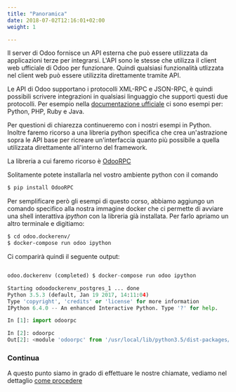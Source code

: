 ```yaml
---
title: "Panoramica"
date: 2018-07-02T12:16:01+02:00
weight: 1

---
```


Il server di Odoo fornisce un API esterna che può essere utilizzata da applicazioni terze per integrarsi. L'API sono le stesse che utilizza il client web ufficiale di Odoo per funzionare. Quindi qualsiasi funzionalità utlizzata nel client web può essere utilizzita direttamente tramite API.

Le API di Odoo supportano i protocolli XML-RPC e JSON-RPC, è quindi possibili scrivere integrazioni in qualsiasi linguaggio che supporti questi due protocolli. Per esempio nella [documentazione ufficiale](https://www.odoo.com/documentation/11.0/webservices/odoo.html) ci sono esempi per: Python, PHP, Ruby e Java.

Per questioni di chiarezza continueremo con i nostri esempi in Python. Inoltre faremo ricorso a una libreria python specifica che crea un'astrazione sopra le API base per ricreare un'interfaccia quanto più possibile a quella utilizzata direttamente all'interno del framework.

La libreria a cui faremo ricorso è [OdooRPC](https://pypi.org/project/OdooRPC/)

Solitamente potete installarla nel vostro ambiente python con il comando 

```bash
$ pip install OdooRPC
```

Per semplificare però gli esempi di questo corso, abbiamo aggiungo un comando specifico alla nostra immagine docker che ci permette di avviare una shell interattiva _ipython_ con la libreria già installata. Per farlo apriamo un altro terminale e digitiamo:

```bash
$ cd odoo.dockerenv/
$ docker-compose run odoo ipython
```

Ci comparirà quindi il seguente output:

```python

odoo.dockerenv (completed) $ docker-compose run odoo ipython

Starting odoodockerenv_postgres_1 ... done
Python 3.5.3 (default, Jan 19 2017, 14:11:04) 
Type 'copyright', 'credits' or 'license' for more information
IPython 6.4.0 -- An enhanced Interactive Python. Type '?' for help.

In [1]: import odoorpc

In [2]: odoorpc
Out[2]: <module 'odoorpc' from '/usr/local/lib/python3.5/dist-packages/odoorpc/__init__.py'>
```

### Continua

A questo punto siamo in grado di effettuare le nostre chiamate, vediamo nel dettaglio [come procedere](/odoo.workshop/api/operazioni/)